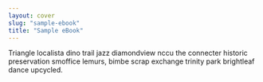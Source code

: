 ```yaml
---
layout: cover
slug: "sample-ebook"
title: "Sample eBook"
---
```


Triangle localista dino trail jazz diamondview nccu the connecter historic preservation smoffice lemurs, bimbe scrap exchange trinity park brightleaf dance upcycled.
